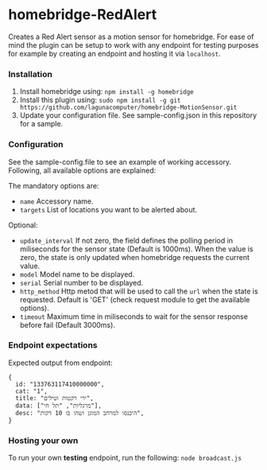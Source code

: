 # homebridge-RedAlert

Creates a Red Alert sensor as a motion sensor for homebridge.
For ease of mind the plugin can be setup to work with any endpoint for testing purposes for example by creating an endpoint and hosting it via `localhost`.


### Installation

1. Install homebridge using: ```npm install -g homebridge```
2. Install this plugin using: ```sudo npm install -g git https://github.com/lagunacomputer/homebridge-MotionSensor.git```
3. Update your configuration file. See sample-config.json in this repository for a sample.

### Configuration

See the sample-config.file to see an example of working accessory. Following, all available options are explained:

The mandatory options are:
 * ```name``` Accessory name.
 * ```targets``` List of locations you want to be alerted about.

Optional:
 * ```update_interval``` If not zero, the field defines the polling period in miliseconds for the sensor state (Default is 1000ms). When the value is zero, the state is only updated when homebridge requests the current value.
 * ```model``` Model name to be displayed.
 * ```serial``` Serial number to be displayed.
 * ```http_method``` Http metod that will be used to call the ```url``` when the state is requested. Default is 'GET' (check request module to get the available options).
 * ```timeout``` Maximum time in miliseconds to wait for the sensor response before fail (Default 3000ms).

### Endpoint expectations
Expected output from endpoint:
```
{
  id: "133763117410000000",
  cat: "1",
  title: "ירי רקטות וטילים",
  data: ["מרגליות", "תל חי"],
  desc: "היכנסו למרחב המוגן ושהו בו 10 דקות",
}
```

### Hosting your own
To run your own **testing** endpoint, run the following: `node broadcast.js`
